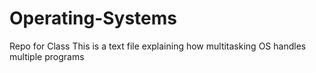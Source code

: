 # Operating-Systems
Repo for Class
This is a text file explaining how multitasking OS handles multiple programs
